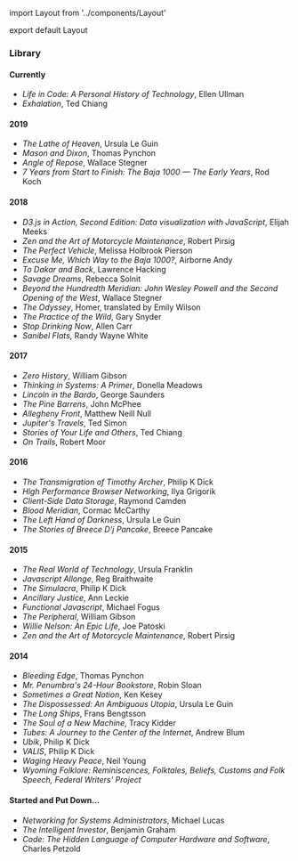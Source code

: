 import Layout from '../components/Layout'

export default Layout

### Library

#### Currently

- _Life in Code: A Personal History of Technology_, Ellen Ullman
- _Exhalation_, Ted Chiang

#### 2019

- _The Lathe of Heaven_, Ursula Le Guin
- _Mason and Dixon_, Thomas Pynchon
- _Angle of Repose_, Wallace Stegner
- _7 Years from Start to Finish: The Baja 1000 &mdash; The Early Years_, Rod Koch

#### 2018

- _D3.js in Action, Second Edition: Data visualization with JavaScript_, Elijah Meeks
- _Zen and the Art of Motorcycle Maintenance_, Robert Pirsig
- _The Perfect Vehicle_, Melissa Holbrook Pierson
- _Excuse Me, Which Way to the Baja 1000?_, Airborne Andy
- _To Dakar and Back_, Lawrence Hacking
- _Savage Dreams_, Rebecca Solnit
- _Beyond the Hundredth Meridian: John Wesley Powell and the Second Opening of the West_, Wallace Stegner
- _The Odyssey_, Homer, translated by Emily Wilson
- _The Practice of the Wild_, Gary Snyder
- _Stop Drinking Now_, Allen Carr
- _Sanibel Flats_, Randy Wayne White

#### 2017

- _Zero History_, William Gibson
- _Thinking in Systems: A Primer_, Donella Meadows
- _Lincoln in the Bardo_, George Saunders
- _The Pine Barrens_, John McPhee
- _Allegheny Front_, Matthew Neill Null
- _Jupiter's Travels_, Ted Simon
- _Stories of Your Life and Others_, Ted Chiang
- _On Trails_, Robert Moor

#### 2016

- _The Transmigration of Timothy Archer_, Philip K Dick
- _High Performance Browser Networking_, Ilya Grigorik
- _Client-Side Data Storage_, Raymond Camden
- _Blood Meridian_, Cormac McCarthy
- _The Left Hand of Darkness_, Ursula Le Guin
- _The Stories of Breece D'j Pancake_, Breece Pancake

#### 2015

- _The Real World of Technology_, Ursula Franklin
- _Javascript Allonge_, Reg Braithwaite
- _The Simulacra_, Philip K Dick
- _Ancillary Justice_, Ann Leckie
- _Functional Javascript_, Michael Fogus
- _The Peripheral_, William Gibson
- _Willie Nelson: An Epic Life_, Joe Patoski
- _Zen and the Art of Motorcycle Maintenance_, Robert Pirsig

#### 2014

- _Bleeding Edge_, Thomas Pynchon
- _Mr. Penumbra's 24-Hour Bookstore_, Robin Sloan
- _Sometimes a Great Notion_, Ken Kesey
- _The Dispossessed: An Ambiguous Utopia_, Ursula Le Guin
- _The Long Ships_, Frans Bengtsson
- _The Soul of a New Machine_, Tracy Kidder
- _Tubes: A Journey to the Center of the Internet_, Andrew Blum
- _Ubik_, Philip K Dick
- _VALIS_, Philip K Dick
- _Waging Heavy Peace_, Neil Young
- _Wyoming Folklore: Reminiscences, Folktales, Beliefs, Customs and Folk Speech, Federal Writers' Project_

#### Started and Put Down...

- _Networking for Systems Administrators_, Michael Lucas
- _The Intelligent Investor_, Benjamin Graham
- _Code: The Hidden Language of Computer Hardware and Software_, Charles Petzold

<!--
TODO should this stay?

#### The Thing About Motorcycles

- ["About Motorcycles"][0], Frederick Seidel
- ["International Journal of Motorcycle Studies"][2]
- ["Precious Dangers"][3] and _The Perfect Vehicle_, Melissa Holbrook Pierson
- ["Song of the Sausage Creature"][1], Hunter S Thompson
- _Zen and the Art of Motorcycle Maintainance_, Robert M Pirsig

[0]: https://harpers.org/archive/2009/11/about-motorcycles/?single=1
[1]: http://www.latexnet.org/~csmith/sausage.html
[2]: http://motorcyclestudies.org
[3]: https://harpers.org/archive/1995/05/precious-dangers/
-->
